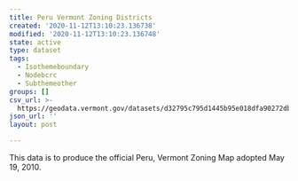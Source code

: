 ```yaml
---
title: Peru Vermont Zoning Districts
created: '2020-11-12T13:10:23.136738'
modified: '2020-11-12T13:10:23.136748'
state: active
type: dataset
tags:
  - Isothemeboundary
  - Nodebcrc
  - Subthemeother
groups: []
csv_url: >-
  https://geodata.vermont.gov/datasets/d32795c795d1445b95e018dfa90272db_0.csv?outSR=%7B%22latestWkid%22%3A3857%2C%22wkid%22%3A102100%7D
json_url: ''
layout: post

---
```

This data is to produce the official Peru, Vermont Zoning Map adopted May 19, 2010.
